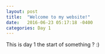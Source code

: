 ```yaml
---
layout: post
title:  "Welcome to my website!"
date:   2016-06-23 05:17:18 -0400
categories: Day 1
---
```


This is day 1 the start of something ? :)
